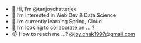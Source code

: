 - 👋 Hi, I’m @tanjoychatterjee
- 👀 I’m interested in Web Dev & Data Science
- 🌱 I’m currently learning Spring, Cloud
- 💞️ I’m looking to collaborate on ... ?
- 📫 How to reach me ...? @joy.chak1997@gmail.com

<!---
tanjoychatterjee/tanjoychatterjee is a ✨ special ✨ repository because its `README.md` (this file) appears on your GitHub profile.
You can click the Preview link to take a look at your changes.
--->

